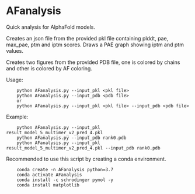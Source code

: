 # AFanalysis
Quick analysis for AlphaFold models. 

Creates an json file from the provided pkl file containing plddt, pae, max_pae, ptm and iptm scores. Draws a PAE graph showing iptm and ptm values. 

Creates two figures from the provided PDB file, one is colored by chains and other is colored by AF coloring. 


Usage: 
```
	python AFanalysis.py --input_pkl <pkl file>
	python AFanalysis.py --input_pdb <pdb file>
	or 
	python AFanalysis.py --input_pkl <pkl file> --input_pdb <pdb file>
```
	
Example: 
```
	python AFanalysis.py --input_pkl result_model_5_multimer_v2_pred_4.pkl
	python AFanalysis.py --input_pdb rank0.pdb
	python AFanalysis.py --input_pkl result_model_5_multimer_v2_pred_4.pkl --input_pdb rank0.pdb
```

Recommended to use this script by creating a conda environment.
```
	conda create -n AFanalysis python=3.7
	conda activate AFanalysis
	conda install -c schrodinger pymol -y
	conda install matplotlib
```


